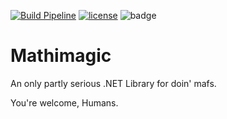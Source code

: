 
[![Build Pipeline](https://github.com/guypritchard/mathemagic/actions/workflows/ci-pipeline.yml/badge.svg)](https://github.com/guypritchard/mathemagic/actions/workflows/ci-pipeline.yml)
[![license](https://img.shields.io/badge/License-MIT-purple.svg)](LICENSE)
![badge](https://img.shields.io/endpoint?url=https://gist.githubusercontent.com/guypritchard/9ad2229158bd5f447dc0ad93c42ae34f/raw/code-coverage.json)

# Mathimagic

An only partly serious .NET Library for doin' mafs.


You're welcome, Humans.
